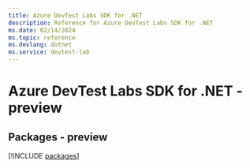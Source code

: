 ```yaml
---
title: Azure DevTest Labs SDK for .NET
description: Reference for Azure DevTest Labs SDK for .NET
ms.date: 02/14/2024
ms.topic: reference
ms.devlang: dotnet
ms.service: devtest-lab
---
```

# Azure DevTest Labs SDK for .NET - preview
## Packages - preview
[!INCLUDE [packages](devtest-labs-index.md)]